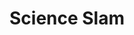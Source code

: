 ---
id: "science-slam" # nochmal überlegen
method: "Einmalige außerkurrikulare Veranstaltung"
institution: "Fakultät für Wirtschafts- und Sozialwissenschaften"
title: "Science Slam"
title_project:
title_short: "Science Slam"
period: "Sep 24 ­­- Sep 25 (12 months)"
foerderlinie: "Fachübergreifende Data Literacy Education"
round: "3"
lecture2go:
uhh_url: "https://www.hcl.uni-hamburg.de/ddlitlab/data-literacy-lehrlabor/dritte-foerderrunde/04-science-slam.html, https://www.hcl.uni-hamburg.de/ddlitlab/news/2025-06-11-science-slam.html"
contributors:
mentor: "Larissa Gebken"
quote:
text: |
    ## Ausrichtung des Projekts

    Das Projekt bietet ein niederschwelliges Angebot für Schüler:innen zu den Themen Nachhaltigkeit, Daten und Digitalisierung. Ein zentrales Ziel des Projekts ist es, insbesondere FLINTA-Teilnehmer:innen für Data Literacy-Themen zu begeistern, indem der Fokus auf Nachhaltigkeit gelegt wird. Durch diese Verbindung sollen das Interesse und die Beteiligung dieser Gruppe an den relevanten Themen der digitalen Welt geweckt und gleichzeitig ein tieferes Verständnis für nachhaltige Ansätze entwickelt werden.

    ### Lehrperspektiven
    
    Wie ist die Veranstaltung gelaufen? Wie war sie didaktisch aufgebaut, welches Feedback gab es seitens der Studierenden? Und welchen Tipp möchten Sie anderen Lehrenden auf den Weg geben, wenn diese ein ähnliches Lehrprojekt planen? Diese und weitere Fragen beantworten Philipp Bach und Gangli Tan im Interview:

    ### Projektumsetzung

    Das Projekt beginnt damit, potenzielle Science Slammer:innen zu finden, die sich mit Themen rund um Nachhaltigkeit, Daten und Digitalisierung beschäftigen. Dabei wird ein besonderer Fokus auf die Unterstützung von Science Slam Neulingen gelegt, indem ihnen ein Workshop zur Vortragsvorbereitung angeboten wird. Nach der intensiven Vorbereitung folgt die Durchführung des Science Slams, bei dem die Teilnehmer:innen ihr Wissen und ihre Präsentationsfähigkeiten unter Beweis stellen können. Abschließend wird das Projekt durch eine Evaluation von den Teilnehmenden begleitet, deren Ergebnisse ausgewertet werden, um die Wirkung und den Erfolg der Veranstaltung zu bewerten.

image: "https://www.hcl.uni-hamburg.de/16954393/alexander-sinn-kgltfcgfc28-unsplash-733x414-b3579c0bf0dbc8eb96973d5799eec2683cf31ced.jpg"
image_credit: "Alexander Sinn / unsplash"
link_external:
stine:
---